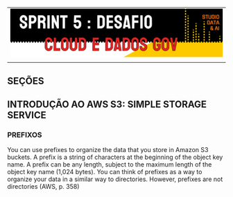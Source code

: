 #

||
|---|
|![Banner](/assets/banner-sprint5-desafio.png)|
||

## SEÇÕES

## INTRODUÇÃO AO AWS S3: SIMPLE STORAGE SERVICE

### PREFIXOS

You can use prefixes to organize the data that you store in Amazon S3 buckets. A prefix is a string
of characters at the beginning of the object key name. A prefix can be any length, subject to
the maximum length of the object key name (1,024 bytes). You can think of prefixes as a way to
organize your data in a similar way to directories. However, prefixes are not directories (AWS, p. 358)